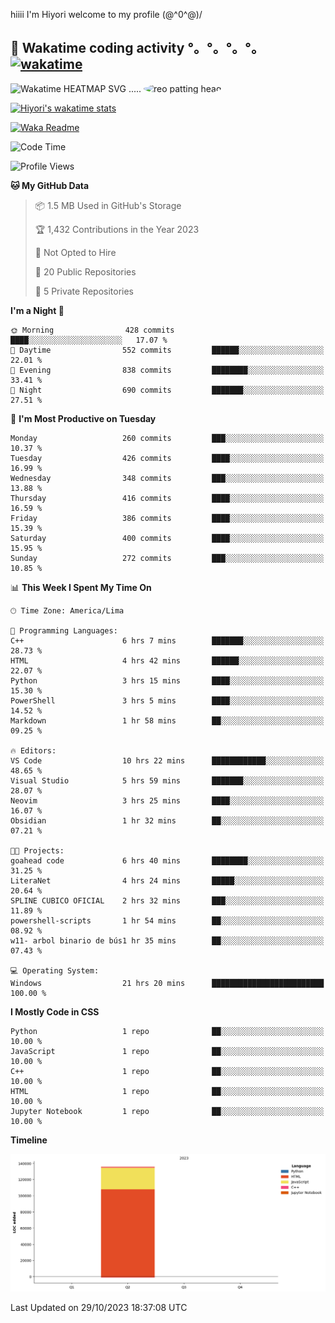 hiiii I'm Hiyori welcome to my profile \(@^0^@)/

## 🦄 Wakatime coding activity °。°。°。°。[![wakatime](https://wakatime.com/badge/user/49dba2c5-26e1-43a7-9d07-e0f8613d1227.svg)](https://wakatime.com/@49dba2c5-26e1-43a7-9d07-e0f8613d1227) 
<img src="https://wakatime.com/share/@ziajoriii7/ef87015d-57e0-4afb-bb56-1a99a24ea312.svg" width="600" alt="Wakatime HEATMAP SVG"/> ..... <img src="https://i.postimg.cc/RFM2CQFY/reo-patting.webp" alt="reo patting head" width="200" style="border-radius: 50%;">

 [![Hiyori's wakatime stats](https://github-readme-stats.vercel.app/api/wakatime?username=ziajoriii7&theme=buefy&range=last_year&is_including_today=true&layout=compact&hide=markdown)](https://github.com/anuraghazra/github-readme-stats)
 

[![Waka Readme](https://github.com/hiyorijl/hiyorijl/actions/workflows/Waka%20Readme.yml/badge.svg)](https://github.com/hiyorijl/hiyorijl/actions/workflows/Waka%20Readme.yml)

<!--START_SECTION:waka-->
![Code Time](http://img.shields.io/badge/Code%20Time-448%20hrs%2030%20mins-blue)

![Profile Views](http://img.shields.io/badge/Profile%20Views-0-blue)

**🐱 My GitHub Data** 

> 📦 1.5 MB Used in GitHub's Storage 
 > 
> 🏆 1,432 Contributions in the Year 2023
 > 
> 🚫 Not Opted to Hire
 > 
> 📜 20 Public Repositories 
 > 
> 🔑 5 Private Repositories 
 > 
**I'm a Night 🦉** 

```text
🌞 Morning                428 commits         ████░░░░░░░░░░░░░░░░░░░░░   17.07 % 
🌆 Daytime                552 commits         ██████░░░░░░░░░░░░░░░░░░░   22.01 % 
🌃 Evening                838 commits         ████████░░░░░░░░░░░░░░░░░   33.41 % 
🌙 Night                  690 commits         ███████░░░░░░░░░░░░░░░░░░   27.51 % 
```
📅 **I'm Most Productive on Tuesday** 

```text
Monday                   260 commits         ███░░░░░░░░░░░░░░░░░░░░░░   10.37 % 
Tuesday                  426 commits         ████░░░░░░░░░░░░░░░░░░░░░   16.99 % 
Wednesday                348 commits         ███░░░░░░░░░░░░░░░░░░░░░░   13.88 % 
Thursday                 416 commits         ████░░░░░░░░░░░░░░░░░░░░░   16.59 % 
Friday                   386 commits         ████░░░░░░░░░░░░░░░░░░░░░   15.39 % 
Saturday                 400 commits         ████░░░░░░░░░░░░░░░░░░░░░   15.95 % 
Sunday                   272 commits         ███░░░░░░░░░░░░░░░░░░░░░░   10.85 % 
```


📊 **This Week I Spent My Time On** 

```text
🕑︎ Time Zone: America/Lima

💬 Programming Languages: 
C++                      6 hrs 7 mins        ███████░░░░░░░░░░░░░░░░░░   28.73 % 
HTML                     4 hrs 42 mins       ██████░░░░░░░░░░░░░░░░░░░   22.07 % 
Python                   3 hrs 15 mins       ████░░░░░░░░░░░░░░░░░░░░░   15.30 % 
PowerShell               3 hrs 5 mins        ████░░░░░░░░░░░░░░░░░░░░░   14.52 % 
Markdown                 1 hr 58 mins        ██░░░░░░░░░░░░░░░░░░░░░░░   09.25 % 

🔥 Editors: 
VS Code                  10 hrs 22 mins      ████████████░░░░░░░░░░░░░   48.65 % 
Visual Studio            5 hrs 59 mins       ███████░░░░░░░░░░░░░░░░░░   28.07 % 
Neovim                   3 hrs 25 mins       ████░░░░░░░░░░░░░░░░░░░░░   16.07 % 
Obsidian                 1 hr 32 mins        ██░░░░░░░░░░░░░░░░░░░░░░░   07.21 % 

🐱‍💻 Projects: 
goahead code             6 hrs 40 mins       ████████░░░░░░░░░░░░░░░░░   31.25 % 
LiteraNet                4 hrs 24 mins       █████░░░░░░░░░░░░░░░░░░░░   20.64 % 
SPLINE CUBICO OFICIAL    2 hrs 32 mins       ███░░░░░░░░░░░░░░░░░░░░░░   11.89 % 
powershell-scripts       1 hr 54 mins        ██░░░░░░░░░░░░░░░░░░░░░░░   08.92 % 
w11- arbol binario de bús1 hr 35 mins        ██░░░░░░░░░░░░░░░░░░░░░░░   07.43 % 

💻 Operating System: 
Windows                  21 hrs 20 mins      █████████████████████████   100.00 % 
```

**I Mostly Code in CSS** 

```text
Python                   1 repo              ██░░░░░░░░░░░░░░░░░░░░░░░   10.00 % 
JavaScript               1 repo              ██░░░░░░░░░░░░░░░░░░░░░░░   10.00 % 
C++                      1 repo              ██░░░░░░░░░░░░░░░░░░░░░░░   10.00 % 
HTML                     1 repo              ██░░░░░░░░░░░░░░░░░░░░░░░   10.00 % 
Jupyter Notebook         1 repo              ██░░░░░░░░░░░░░░░░░░░░░░░   10.00 % 
```



**Timeline**

![Lines of Code chart](https://raw.githubusercontent.com/hiyorijl/hiyorijl/main/assets/bar_graph.png)


 Last Updated on 29/10/2023 18:37:08 UTC
<!--END_SECTION:waka-->
